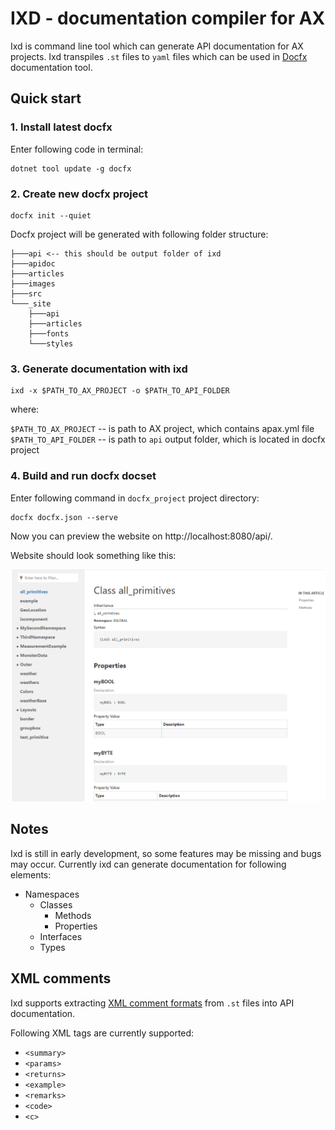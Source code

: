 # IXD - documentation compiler for AX

Ixd is command line tool which can generate API documentation for AX projects. Ixd transpiles `.st` files to `yaml` files which can be used in [Docfx](https://github.com/dotnet/docfx) documentation tool.

## Quick start

### 1. Install latest docfx 

Enter following code in terminal:

```
dotnet tool update -g docfx
```

### 2. Create new docfx project

```
docfx init --quiet
```

Docfx project will be generated with following folder structure:
```
├───api <-- this should be output folder of ixd
├───apidoc
├───articles
├───images
├───src          
└───_site
    ├───api
    ├───articles
    ├───fonts
    └───styles
```


### 3. Generate documentation with ixd


```
ixd -x $PATH_TO_AX_PROJECT -o $PATH_TO_API_FOLDER
```

where:

`$PATH_TO_AX_PROJECT` -- is path to AX project, which contains apax.yml file
`$PATH_TO_API_FOLDER` -- is path to `api` output folder, which is located in docfx project

### 4. Build and run docfx docset

Enter following command in `docfx_project` project directory:

```
docfx docfx.json --serve
```

Now you can preview the website on http://localhost:8080/api/.

Website should look something like this:

![alt text](assets/example-doc-web.png "example web")

## Notes
Ixd is still in early development, so some features may be missing and bugs may occur. 
Currently ixd can generate documentation for following elements:

- Namespaces
    - Classes
        - Methods
        - Properties
    - Interfaces
    - Types



## XML comments
Ixd supports extracting [XML comment formats](https://learn.microsoft.com/en-us/dotnet/csharp/language-reference/xmldoc/) from `.st` files into API documentation. 

Following XML tags are currently supported:

- `<summary>`
- `<params>`
- `<returns>`
- `<example>`
- `<remarks>`
- `<code>`
- `<c>`